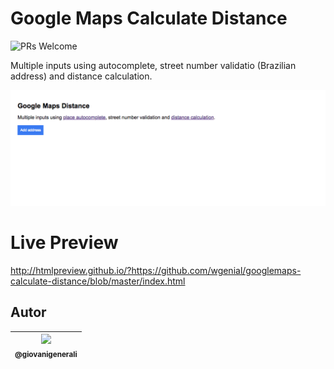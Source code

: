 
# Google Maps Calculate Distance

![PRs Welcome](https://img.shields.io/badge/PRs-welcome-brightgreen.svg)

Multiple inputs using autocomplete, street number validatio (Brazilian address) and distance calculation.

![screenshot](screenshot.gif)

# Live Preview
http://htmlpreview.github.io/?https://github.com/wgenial/googlemaps-calculate-distance/blob/master/index.html

## Autor
| [<img src="https://avatars0.githubusercontent.com/u/41435?v=4&s=120"><br><sub>@giovanigenerali</sub>](https://github.com/giovanigenerali) |
| :---: |